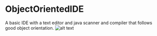 # ObjectOrientedIDE
A basic IDE with a text editor and java scanner and compiler that follows good object orientation.
    ![alt text](https://github.com/DouglasAbrams/ObjectOrientedIDE/blob/master/images/IDE_p1.PNG)
